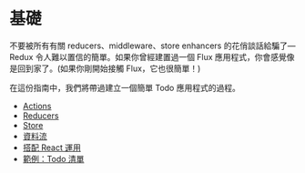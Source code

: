 # 基礎

不要被所有有關 reducers、middleware、store enhancers 的花俏談話給騙了—Redux 令人難以置信的簡單。如果你曾經建置過一個 Flux 應用程式，你會感覺像是回到家了。(如果你剛開始接觸 Flux，它也很簡單！)

在這份指南中，我們將帶過建立一個簡單 Todo 應用程式的過程。

* [Actions](Actions.md)
* [Reducers](Reducers.md)
* [Store](Store.md)
* [資料流](DataFlow.md)
* [搭配 React 運用](UsageWithReact.md)
* [範例：Todo 清單](ExampleTodoList.md)
